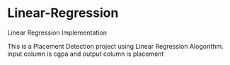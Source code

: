 # Linear-Regression
Linear Regression Implementation 


This is a Placement Detection project using Linear Regression Alogorithm.
input column is cgpa and output column is placement 
